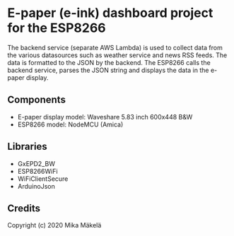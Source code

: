 # E-paper (e-ink) dashboard project for the ESP8266
The backend service (separate AWS Lambda) is used to collect data from the various datasources such as weather service and news RSS feeds. The data is formatted to the JSON by the backend. The ESP8266 calls the backend service, parses the JSON string and displays the data in the e-paper display.

## Components
- E-paper display model: Waveshare 5.83 inch 600x448 B&W
- ESP8266 model: NodeMCU (Amica)

## Libraries
- GxEPD2_BW
- ESP8266WiFi
- WiFiClientSecure
- ArduinoJson

## Credits
Copyright (c) 2020 Mika Mäkelä
